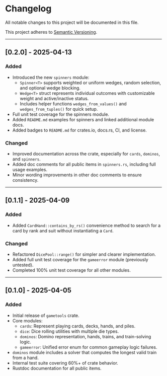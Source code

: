# Changelog

All notable changes to this project will be documented in this file.

This project adheres to [Semantic Versioning](https://semver.org/spec/v2.0.0.html).

---

## [0.2.0] - 2025-04-13

### Added
- Introduced the new `spinners` module:
  - `Spinner<T>` supports weighted or uniform wedges, random selection, and optional wedge blocking.
  - `Wedge<T>` struct represents individual outcomes with customizable weight and active/inactive status.
  - Includes helper functions `wedges_from_values()` and `wedges_from_tuples()` for quick setup.
- Full unit test coverage for the spinners module.
- Added `README.md` examples for spinners and linked additional module docs.
- Added badges to `README.md` for crates.io, docs.rs, CI, and license.

### Changed
- Improved documentation across the crate, especially for `cards`, `dominos`, and `spinners`.
- Added doc comments for all public items in `spinners.rs`, including full usage examples.
- Minor wording improvements in other doc comments to ensure consistency.

---

## [0.1.1] - 2025-04-09

### Added
- Added `CardHand::contains_by_rs()` convenience method to search for a card by rank and suit without instantiating a `Card`.

### Changed
- Refactored `DicePool::range()` for simpler and clearer implementation.
- Added full unit test coverage for the `gameerror` module (previously untested).
- Completed 100% unit test coverage for all other modules.

---

## [0.1.0] - 2025-04-05

### Added
- Initial release of `gametools` crate.
- Core modules:
  - `cards`: Represent playing cards, decks, hands, and piles.
  - `dice`: Dice rolling utilities with multiple die types.
  - `dominos`: Domino representation, hands, trains, and train-solving logic.
  - `gameerror`: Unified error enum for common gameplay logic failures.
- `dominos` module includes a solver that computes the longest valid train from a hand.
- Internal test suite covering 60%+ of crate behavior.
- Rustdoc documentation for all public items.
